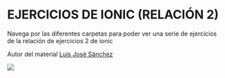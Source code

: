 # EJERCICIOS DE IONIC (RELACIÓN 2) 

Navega por las diferentes carpetas para poder ver una serie de ejercicios de la relación de ejercicios 2 de ionic

Autor del material [Luis José Sánchez](https://github.com/LuisJoseSanchez) 

<img src="https://miracomohacerlo.com/wp-content/uploads/2019/06/1173-1-e1559768762202.jpg">


